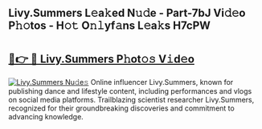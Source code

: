 ## Livy.Summers L𝚎a𝚔ed N𝚞𝚍e - Part-7bJ Vi𝚍𝚎o P𝚑𝚘tos - H𝚘𝚝 O𝚗𝚕yf𝚊ns L𝚎a𝚔s H7cPW

# <h2><a href="http://kfa1a2i.oniu.top/?m=Livy.Summers">🔗👉 🔴 Livy.Summers P𝚑ot𝚘𝚜 V𝚒d𝚎o</a></h2>

[![Livy.Summers Nu𝚍e𝚜](https://i.imgur.com/0qMVB7G.gif)](http://kfa1a2i.oniu.top/?m=Livy.Summers)
Online influencer Livy.Summers, known for publishing dance and lifestyle content, including performances and vlogs on social media platforms. Trailblazing scientist researcher Livy.Summers, recognized for their groundbreaking discoveries and commitment to advancing knowledge.  
